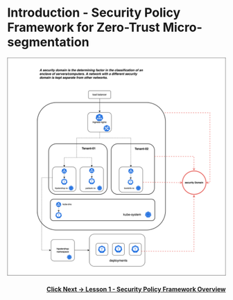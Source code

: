 
# Introduction - Security Policy Framework for Zero-Trust Micro-segmentation

![Security Domains](images/security-domains.png)

#### <div align="right">  [Click Next -> Lesson 1 - Security Policy Framework Overview](https://github.com/tigera-cs/quickstart-self-service/blob/main/modules/security-policy-framework-overview.md) </div>